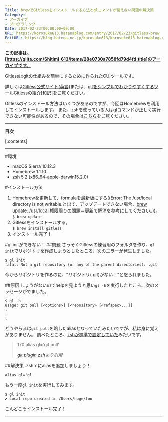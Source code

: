 ```yaml
---
Title: brewでGitlessをインストールする方法とglコマンドが使えない問題の解決策
Category:
- アーカイブ
- プログラミング
Date: 2017-02-23T00:00:00+09:00
URL: https://korosuke613.hatenablog.com/entry/2017/02/23/gitless-brew
EditURL: https://blog.hatena.ne.jp/korosuke613/korosuke613.hatenablog.com/atom/entry/26006613632478863
---
```


<!-- ここに導入を書く -->
**この記事は、[https://qiita.com/Shitimi_613/items/28e0730a7858fd79d4fd:title]のアーカイブです。**

Gitlessはgitの仕組みを簡単にするために作られたCUIツールです。

詳しくは[Gitless公式サイト(英語)](http://gitless.com/)または、[gitをシンプルでわかりやすくするツールGitlessの紹介[和訳]](http://qiita.com/Shitimi_613/items/8b25de2c586cc85737af)をご覧ください。

Gitlessのインストール方法はいくつかあるのですが、今回はHomebrewを利用してインストールします。
また、zshを使っている人はglコマンドが正しく実行できない可能性があるので、その場合は[こちら](#zsh)をご覧ください。

<!--  カスタムURLは`YYYY/MM/DD/name`の形式にする -->
<!-- 続きを読むのやつ -->
<!-- more -->

---

**目次**

[:contents]

---

#環境
* macOS Sierra 10.12.3
* Homebrew 1.1.10
* zsh 5.2 (x86_64-apple-darwin15.2.0)

#インストール方法
1. Homebrewを更新して、formulaを最新版にする((Error: The /usr/local directory is not writable.と出て、アップデートできない場合、[brew update: /usr/local 権限周りの問題＝更新で解消](http://qiita.com/masa_36/items/a811c9335e2e985f6adc)を参考にしてください。))。  
`$ brew update`
2. Gitlessをインストールする。  
`$ brew install gitless`
3. インストール完了！

<a name="zsh"></a>
#gl initができない！
##問題
さっそくGitlessの練習用のフォルダを作り、`gl init`でリポジトリを作成しようとしたところ、次のエラーが発生しました。

```bash:zsh
$ gl init
fatal: Not a git repository (or any of the parent directories): .git
```

今からリポジトリを作るのに、"リポジトリ(.git)がない！"と怒られました。

##原因
しょうがないのでhelpを見ようと思い`gl -h`を実行したところ、次のメッセージがでました。

```bash:zsh
$ gl -h
usage: git pull [<options>] [<repository> [<refspec>...]]
.
.
.
```

どうやら`gl`は`git pull`を略したaliasとなっていたみたいですが、私は身に覚えがありません。
調べたところ、[zshが標準で設定していた](https://github.com/robbyrussell/oh-my-zsh/blob/master/plugins/git/git.plugin.zsh)みたいです。

> 170 alias gl='git pull'
>
>*[git.plugin.zsh](https://github.com/robbyrussell/oh-my-zsh/blob/master/plugins/git/git.plugin.zsh)より引用*

##解決策
.zshrcにaliasを追加しましょう！

```bash:.zshrc
alias gl='gl'
```

もう一度`gl init`を実行してみます。

```bash:zsh
$ gl init
✔ Local repo created in /Users/hoge/foo
```

こんどこそインストール完了！


<!-- 記事終わり線 -->
---

<!-- ここに脚注が来る -->
